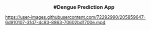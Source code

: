 

  
  
<h3 align="center" style= "margin:3"> #Dengue Prediction App </h3>

<!-- <table>

  <tr>
    <td><img src="https://drive.google.com/uc?export=view&id=1pS8TIBnVoKSG1IgEHowSZbNiNFt6uWrl" width=270 height=480></td>
    <td><img src="https://drive.google.com/uc?export=view&id=1EYyL9GS1x_sNmmWwP2MuI0YHbY8gm_td" width=270 height=480></td>
    <td><img src="https://drive.google.com/uc?export=view&id=1v-24Iu6iGKSlno7_rY-jWEiwERYKNpi3" width=270 height=480></td>
  </tr>
    <tr>
    <td><img src="https://drive.google.com/uc?export=view&id=14aGBG3dDDCqMIl0aHWvdx730qRnKPq6C" width=270 height=480></td> 
    <td><img src="https://drive.google.com/uc?export=view&id=1zk7Nphus98g3GsiIk3kCPx6uRgTIMfLm" width=270 height=480></td>
    <td><img src="https://drive.google.com/uc?export=view&id=1iFRJQSYfqATVtT1ZQZY2tj1QLGDHYYBn" width=270 height=480></td>
  </tr>
 </table> -->


https://user-images.githubusercontent.com/72292990/205859647-6d910107-31d7-4c83-8863-70602bd1700e.mp4
